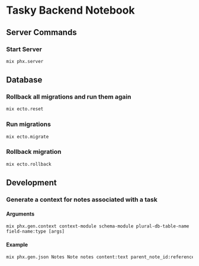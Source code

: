 # Tasky Backend Notebook

## Server Commands

### Start Server

```sh
mix phx.server
```

## Database

### Rollback all migrations and run them again

```sh
mix ecto.reset
```

### Run migrations

```sh
mix ecto.migrate
```

### Rollback migration

```sh
mix ecto.rollback
```

## Development

### Generate a context for notes associated with a task

#### Arguments

```
mix phx.gen.context context-module schema-module plural-db-table-name field-name:type [args]
```

#### Example

```sh
mix phx.gen.json Notes Note notes content:text parent_note_id:references:notes task_id:references:tasks sort_order:integer deleted_at:utc_datetime  --binary-id
```
